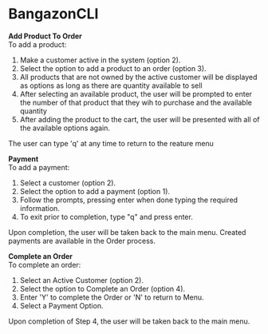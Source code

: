 # BangazonCLI


**Add Product To Order**<br>
To add a product:
1. Make a customer active in the system (option 2).
2. Select the option to add a product to an order (option 3).
3. All products that are not owned by the active customer will be displayed as options as long as there are quantity available to sell
4. After selecting an available product, the user will be prompted to enter the number of that product that they wih to purchase and the available quantity
5. After adding the product to the cart, the user will be presented with all of the available options again.

The user can type 'q' at any time to return to the reature menu


**Payment**<br>
To add a payment:
1. Select a customer (option 2).
2. Select the option to add a payment (option 1).
3. Follow the prompts, pressing enter when done typing the required information.
4. To exit prior to completion, type "q" and press enter.

Upon completion, the user will be taken back to the main menu.  Created payments are available in the Order process.

**Complete an Order**<br>
To complete an order:
1. Select an Active Customer (option 2).
2. Select the option to Complete an Order (option 4).
3. Enter 'Y' to complete the Order or 'N' to return to Menu.
4. Select a Payment Option. 

Upon completion of Step 4, the user will be taken back to the main menu.
